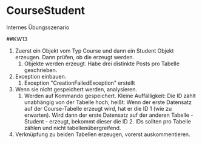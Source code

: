 # CourseStudent
 Internes Übungsszenario


##KW13

1. Zuerst ein Objekt vom Typ Course und dann ein Student Objekt erzeugen. Dann prüfen, ob die erzeugt werden.
   1. Objekte werden erzeugt. Habe drei distinkte Posts pro Tabelle geschrieben.
2. Exception einbauen.
   1. Exception "CreationFailedException" erstellt
3. Wenn sie nicht gespeichert werden, analysieren.
   1. Werden auf Kommando gespeichert. Kleine Auffälligkeit: Die ID zählt unabhängig von der Tabelle hoch, heißt: 
   Wenn der erste Datensatz auf der Course-Tabelle erzeugt wird, hat er die ID 1 (wie zu erwarten). 
   Wird dann der erste Datensatz auf der anderen Tabelle - Student - erzeugt, bekommt dieser die ID 2. 
   IDs sollten pro Tabelle zählen und nicht tabellenübergreifend.
4. Verknüpfung zu beiden Tabellen erzeugen, vorerst auskommentieren.